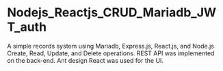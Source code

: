 # Nodejs_Reactjs_CRUD_Mariadb_JWT_auth
A simple records system using Mariadb, Express.js, React.js, and Node.js Create, Read, Update, and Delete operations. REST API was implemented on the back-end. Ant design React was used for the UI.
